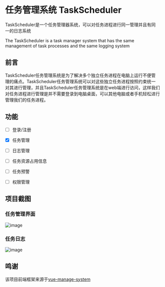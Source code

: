 # 任务管理系统 TaskScheduler

TaskScheduler是一个任务管理器系统，可以对任务进程进行同一管理并且有同一的日志系统

The TaskScheduler is a task manager system that has the same management of task processes and the same logging system

## 前言

TaskScheduler任务管理系统是为了解决多个独立任务进程在电脑上运行不便管理的痛点。TaskScheduler任务管理系统可以对这些独立任务进程按照约束统一对其进行管理，并且TaskScheduler任务管理系统是在web端进行访问，这样我们对任务进程进行管理是并不需要登录到电脑桌面，可以其他电脑或者手机轻松进行管理我们的任务进程。

## 功能

-   [ ] 登录/注册
-   [x] 任务管理
-   [ ] 日志管理
-   [ ] 任务资源占用信息
-   [ ] 任务预警
-   [ ] 权限管理


## 项目截图

### 任务管理界面

![image](https://user-images.githubusercontent.com/31691621/120954812-96866c80-c782-11eb-805c-798c4c459ddf.png)

### 任务日志

![image](https://user-images.githubusercontent.com/31691621/120954928-d188a000-c782-11eb-9f45-6f6c764dd679.png)

## 鸣谢
该项目前端框架来源于[vue-manage-system](https://github.com/lin-xin/vue-manage-system)

